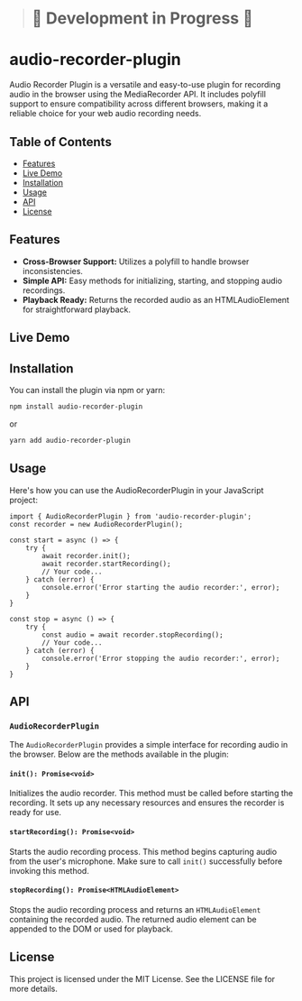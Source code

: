> # 🚧 Development in Progress 🚧

# audio-recorder-plugin

Audio Recorder Plugin is a versatile and easy-to-use plugin for recording audio in the browser using the MediaRecorder API. It includes polyfill support to ensure compatibility across different browsers, making it a reliable choice for your web audio recording needs.

## Table of Contents

- [Features](#features)
- [Live Demo](#live-demo)
- [Installation](#installation)
- [Usage](#usage)
- [API](#api)
- [License](#license)

## Features

- **Cross-Browser Support:** Utilizes a polyfill to handle browser inconsistencies.
- **Simple API:** Easy methods for initializing, starting, and stopping audio recordings.
- **Playback Ready:** Returns the recorded audio as an HTMLAudioElement for straightforward playback.

## Live Demo


## Installation
You can install the plugin via npm or yarn:
```bash
npm install audio-recorder-plugin
```
or
```bash
yarn add audio-recorder-plugin
```
## Usage
Here's how you can use the AudioRecorderPlugin in your JavaScript project:

```
import { AudioRecorderPlugin } from 'audio-recorder-plugin';
const recorder = new AudioRecorderPlugin();

const start = async () => {
    try {
        await recorder.init();
        await recorder.startRecording();
        // Your code...
    } catch (error) {
        console.error('Error starting the audio recorder:', error);
    }
}

const stop = async () => {
    try {
        const audio = await recorder.stopRecording();
        // Your code...
    } catch (error) {
        console.error('Error stopping the audio recorder:', error);
    }
}
```
## API

### `AudioRecorderPlugin`

The `AudioRecorderPlugin` provides a simple interface for recording audio in the browser. Below are the methods available in the plugin:

#### `init(): Promise<void>`

Initializes the audio recorder. This method must be called before starting the recording. It sets up any necessary resources and ensures the recorder is ready for use.

#### `startRecording(): Promise<void>`

Starts the audio recording process. This method begins capturing audio from the user's microphone. Make sure to call `init()` successfully before invoking this method.

#### `stopRecording(): Promise<HTMLAudioElement>`

Stops the audio recording process and returns an `HTMLAudioElement` containing the recorded audio. The returned audio element can be appended to the DOM or used for playback.

## License
This project is licensed under the MIT License. See the LICENSE file for more details.